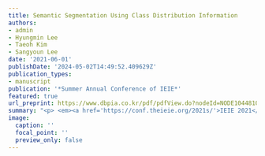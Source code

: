 ```yaml
---
title: Semantic Segmentation Using Class Distribution Information
authors:
- admin
- Hyungmin Lee
- Taeoh Kim
- Sangyoun Lee
date: '2021-06-01'
publishDate: '2024-05-02T14:49:52.409629Z'
publication_types:
- manuscript
publication: '*Summer Annual Conference of IEIE*'
featured: true
url_preprint: https://www.dbpia.co.kr/pdf/pdfView.do?nodeId=NODE10448109&googleIPSandBox=false&mark=0&ipRange=false&b2cLoginYN=false&aiChatView=B&readTime=5-10&isPDFSizeAllowed=true&accessgl=Y&language=ko_KR&hasTopBanner=true
summary: "<p> <em><a href='https://conf.theieie.org/2021s/'>IEIE 2021</a></em> </p>"
image:
  caption: ''
  focal_point: ''
  preview_only: false
---
```

